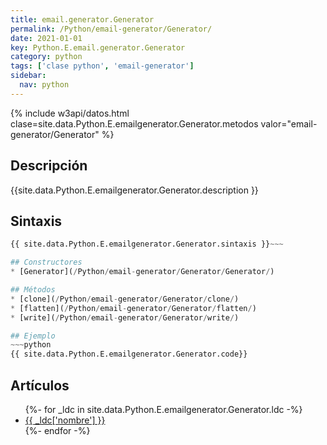 ```yaml
---
title: email.generator.Generator
permalink: /Python/email-generator/Generator/
date: 2021-01-01
key: Python.E.email.generator.Generator
category: python
tags: ['clase python', 'email-generator']
sidebar: 
  nav: python
---
```


{% include w3api/datos.html clase=site.data.Python.E.emailgenerator.Generator.metodos valor="email-generator/Generator" %}

## Descripción
{{site.data.Python.E.emailgenerator.Generator.description }}

## Sintaxis
~~~python
{{ site.data.Python.E.emailgenerator.Generator.sintaxis }}~~~

## Constructores
* [Generator](/Python/email-generator/Generator/Generator/)

## Métodos
* [clone](/Python/email-generator/Generator/clone/)
* [flatten](/Python/email-generator/Generator/flatten/)
* [write](/Python/email-generator/Generator/write/)

## Ejemplo
~~~python
{{ site.data.Python.E.emailgenerator.Generator.code}}
~~~

## Artículos
<ul>
{%- for _ldc in site.data.Python.E.emailgenerator.Generator.ldc -%}
   <li>
       <a href="{{_ldc['url'] }}">{{ _ldc['nombre'] }}</a>
   </li>
{%- endfor -%}
</ul>
